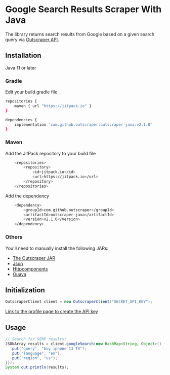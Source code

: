 # Google Search Results Scraper With Java

The library returns search results from Google based on a given search query via [Outscraper API](https://app.outscraper.com/api-docs#tag/Google-Search).

## Installation

Java 11 or later

### Gradle

Edit your build.gradle file
``` sh
repositories {
    maven { url "https://jitpack.io" }
}

dependencies {
    implementation 'com.github.outscraper:outscraper-java:v2.1.0'
}
```

### Maven

Add the JitPack repository to your build file
``` sh
	<repositories>
		<repository>
		    <id>jitpack.io</id>
		    <url>https://jitpack.io</url>
		</repository>
	</repositories>
```

Add the dependency
``` sh
	<dependency>
	    <groupId>com.github.outscraper</groupId>
	    <artifactId>outscraper-java</artifactId>
	    <version>v2.1.0</version>
	</dependency>
```

### Others

You'll need to manually install the following JARs:
- [The Outscraper JAR](https://jitpack.io/com/github/outscraper/outscraper-java/v2.1.0/outscraper-java-v2.1.0.jar)
- [Json](https://repo1.maven.org/maven2/org/json/json/20090211/json-20090211.jar)
- [Httpcomponents](https://repo1.maven.org/maven2/org/apache/httpcomponents/httpclient/4.5.13/httpclient-4.5.13.jar)
- [Guava](https://repo1.maven.org/maven2/com/google/guava/guava/30.1.1-jre/guava-30.1.1-jre.jar)

## Initialization
```java
OutscraperClient client = new OutscraperClient("SECRET_API_KEY");
```
[Link to the profile page to create the API key](https://app.outscraper.com/profile)

## Usage

```java
// Search for SERP results:
JSONArray results = client.googleSearch(new HashMap<String, Object>() {{
   put("query", "buy iphone 13 TX");
   put("language", "en");
   put("region", "us");
}});
System.out.println(results);
```
